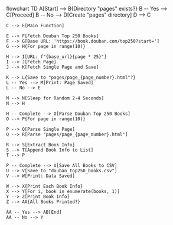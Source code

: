flowchart TD
    A[Start] --> B{Directory "pages" exists?}
    B -- Yes --> C[Proceed]
    B -- No --> D[Create "pages" directory]
    D --> C

    C --> E[Main Function]

    E --> F[Fetch Douban Top 250 Books]
    F --> G[Base URL: 'https://book.douban.com/top250?start=']
    G --> H{For page in range(10)}

    H --> I[URL: f"{base_url}{page * 25}"]
    I --> J[Fetch Page]
    J --> K[Fetch Single Page and Save]

    K --> L{Save to "pages/page_{page_number}.html"?}
    L -- Yes --> M[Print: Page Saved]
    L -- No --> E

    M --> N[Sleep for Random 2-4 Seconds]
    N --> H

    H -- Complete --> O[Parse Douban Top 250 Books]
    O --> P{For page in range(10)}

    P --> Q[Parse Single Page]
    Q --> R[Parse "pages/page_{page_number}.html"]

    R --> S[Extract Book Info]
    S --> T[Append Book Info to List]
    T --> P

    P -- Complete --> U[Save All Books to CSV]
    U --> V[Save to "douban_top250_books.csv"]
    V --> W[Print: Data Saved]

    W --> X{Print Each Book Info}
    X --> Y[For i, book in enumerate(books, 1)]
    Y --> Z[Print Book Info]
    Z --> AA{All Books Printed?}

    AA -- Yes --> AB[End]
    AA -- No --> Y
